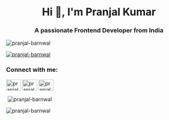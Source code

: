 <h1 align="center">Hi 👋, I'm Pranjal Kumar</h1>
<h3 align="center">A passionate Frontend Developer from India</h3>

<p align="left"> <img src="https://komarev.com/ghpvc/?username=pranjal-barnwal&label=Profile%20views&color=0e75b6&style=flat" alt="pranjal-barnwal" /> </p>

<p align="left"> <a href="https://github.com/ryo-ma/github-profile-trophy"><img src="https://github-profile-trophy.vercel.app/?username=pranjal-barnwal" alt="pranjal-barnwal" /></a> </p>

<h3 align="left">Connect with me:</h3>
<p align="left">
<a href="https://twitter.com/pranjalbarnwal_" target="blank"><img align="center" src="https://raw.githubusercontent.com/rahuldkjain/github-profile-readme-generator/master/src/images/icons/Social/twitter.svg" alt="pranjalbarnwal_" height="30" width="40" /></a>
<a href="https://linkedin.com/in/pranjal-kumar-ac" target="blank"><img align="center" src="https://raw.githubusercontent.com/rahuldkjain/github-profile-readme-generator/master/src/images/icons/Social/linked-in-alt.svg" alt="pranjal-kumar-ac" height="30" width="40" /></a>
<a href="https://instagram.com/pranjal_barnwal_" target="blank"><img align="center" src="https://raw.githubusercontent.com/rahuldkjain/github-profile-readme-generator/master/src/images/icons/Social/instagram.svg" alt="pranjal_barnwal_" height="30" width="40" /></a>
</p>

<p>&nbsp;<img align="center" src="https://github-readme-stats.vercel.app/api?username=pranjal-barnwal&show_icons=true&locale=en" alt="pranjal-barnwal" /></p>

<p><img align="center" src="https://github-readme-streak-stats.herokuapp.com/?user=pranjal-barnwal&" alt="pranjal-barnwal" /></p>
